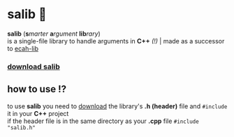 # salib 💉
**salib** (**s***marter* **a***rgument* **lib***rary*) \
is a single-file library to handle arguments in **C++** *(!)* | made as a successor to [ecah-lib](https://github.com/jstmaxlol/ecah-lib)

### [download salib](https://github.com/jstmaxlol/ecah-lib/blob/main/ecah-lib.h)

## how to use ⁉️
to use **salib** you need to [download](https://github.com/jstmaxlol/salib/blob/main/salib.h) the library's **.h (header)** file and `#include` it in your **C++** project \
if the header file is in the same directory as your **.cpp** file `#include "salib.h"`
